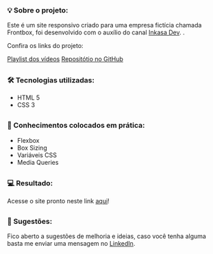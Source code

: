 ### 💡 Sobre o projeto:

Este é um site responsivo criado para uma empresa fictícia chamada Frontbox, foi desenvolvido com o auxílio do canal [Inkasa Dev](https://www.youtube.com/@InkasaDev).
.

Confira os links do projeto:

[Playlist dos vídeos](https://youtube.com/playlist?list=PL28O_hEAqjAsDpyOY09Ju_KJcHegksekf&si=mMDnUPGFGpa9NTjL)
[Repositótio no GitHub](https://github.com/inkasadev/frontbox-starter-files)

##

### 🛠 Tecnologias utilizadas:

- HTML 5
- CSS 3

##

### 📝 Conhecimentos colocados em prática:

- Flexbox
- Box Sizing
- Variáveis CSS
- Media Queries

##

### 💻 Resultado:

Acesse o site pronto neste link [aqui](https://oliveltonsantos.github.io/frontbox)!

##

### 💬 Sugestões:

Fico aberto a sugestões de melhoria e ideias, caso você tenha alguma basta me enviar uma mensagem no [LinkedIn](https://www.linkedin.com/in/olivelton-santos).
